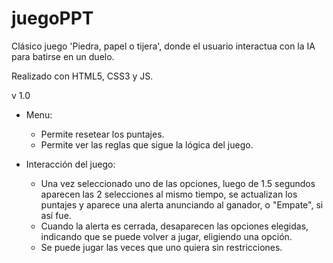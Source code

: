 # juegoPPT

Clásico juego 'Piedra, papel o tijera', donde el usuario interactua con la IA para batirse en un duelo.

Realizado con HTML5, CSS3 y JS.

v 1.0

- Menu:
  
  - Permite resetear los puntajes.
  - Permite ver las reglas que sigue la lógica del juego.

- Interacción del juego:
  
  - Una vez seleccionado uno de las opciones, luego de 1.5 segundos aparecen las 2 selecciones al mismo tiempo, se actualizan los puntajes y aparece una alerta anunciando al ganador, o "Empate", si así fue.
  - Cuando la alerta es cerrada, desaparecen las opciones elegidas, indicando que se puede volver a jugar, eligiendo una opción.
  - Se puede jugar las veces que uno quiera sin restricciones.